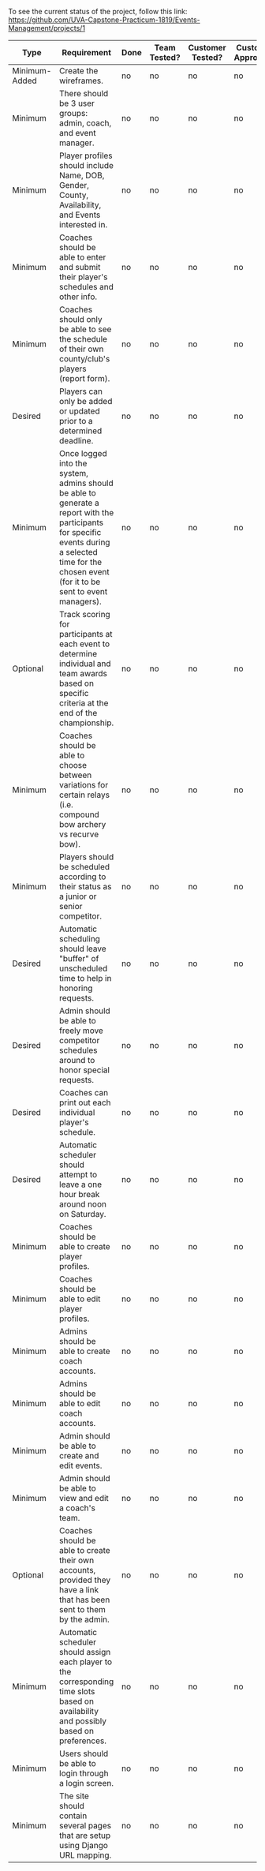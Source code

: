 To see the current status of the project, follow this link: https://github.com/UVA-Capstone-Practicum-1819/Events-Management/projects/1

Type | Requirement | Done	| Team Tested? | Customer Tested?	| Customer Approved?
-----|-------------|------|--------------|------------------|-------------------
Minimum-Added | Create the wireframes. | no | no | no | no
Minimum | There should be 3 user groups: admin, coach, and event manager. | no | no | no | no
Minimum | Player profiles should include Name, DOB, Gender, County, Availability, and Events interested in. | no | no | no | no
Minimum | Coaches should be able to enter and submit their player's schedules and other info. | no | no | no | no
Minimum | Coaches should only be able to see the schedule of their own county/club's players (report form). | no | no | no | no
Desired | Players can only be added or updated prior to a determined deadline. | no | no | no | no
Minimum | Once logged into the system, admins should be able to generate a report with the participants for specific events during a selected time for the chosen event (for it to be sent to event managers). | no | no | no | no
Optional | Track scoring for participants at each event to determine individual and team awards based on specific criteria at the end of the championship. | no | no | no | no
Minimum | Coaches should be able to choose between variations for certain relays (i.e. compound bow archery vs recurve bow). | no | no | no | no
Minimum | Players should be scheduled according to their status as a junior or senior competitor. | no | no | no | no
Desired | Automatic scheduling should leave "buffer" of unscheduled time to help in honoring requests. | no | no | no | no
Desired | Admin should be able to freely move competitor schedules around to honor special requests. | no | no | no | no
Desired | Coaches can print out each individual player's schedule. | no | no | no | no
Desired | Automatic scheduler should attempt to leave a one hour break around noon on Saturday. | no | no | no | no
Minimum | Coaches should be able to create player profiles. | no | no | no | no
Minimum | Coaches should be able to edit player profiles. | no | no | no | no
Minimum | Admins should be able to create coach accounts. | no | no | no | no
Minimum | Admins should be able to edit coach accounts. | no | no | no | no
Minimum | Admin should be able to create and edit events. | no | no | no | no
Minimum | Admin should be able to view and edit a coach's team. | no | no | no | no
Optional | Coaches should be able to create their own accounts, provided they have a link that has been sent to them by the admin. | no | no | no | no
Minimum | Automatic scheduler should assign each player to the corresponding time slots based on availability and possibly based on preferences. | no | no | no | no
Minimum | Users should be able to login through a login screen. | no | no | no | no 
Minimum | The site should contain several pages that are setup using Django URL mapping. | no | no | no | no
